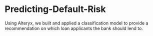 # Predicting-Default-Risk
Using Alteryx, we built and applied a classification model to provide a recommendation on which loan applicants the bank should lend to.
